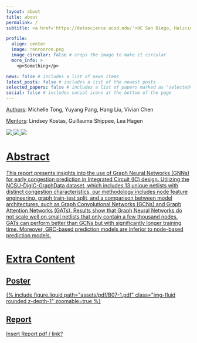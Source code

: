 ```yaml
---
layout: about
title: about
permalink: /
subtitle: <a href='https://datascience.ucsd.edu/'>UC San Diego, Halıcıoğlu Data Science Institute</a>

profile:
  align: center
  image: ronronron.png
  image_circular: false # crops the image to make it circular
  more_info: >
    <p>Something</p>

news: false # includes a list of news items
latest_posts: false # includes a list of the newest posts
selected_papers: false # includes a list of papers marked as "selected={true}"
social: false # includes social icons at the bottom of the page
---
```

[Authors](https://m1tong.github.io/DSC180-Website/contributors/): Michelle Tong, Yuyang Pang, Hang Liu, Vivian Chen

[Mentors](https://m1tong.github.io/DSC180-Website/contributors/): Lindsey Kostas, Guillaume Shippee, Lea Hagen

<a href='https://m1tong.github.io/DSC180-Website/project/'><img src='https://img.shields.io/badge/READ_Full_Projext-HTML-green'> <a href=''><img src='https://img.shields.io/badge/Report-PDF-blue'> <a href=''><img src='https://img.shields.io/badge/Poster-PDF-red'>

# Abstract
This report presents insights into the use of Graph Neural Networks (GNNs) for early congestion prediction in Integrated Circuit (IC) design. Utilizing the NCSU-DigIC-GraphData dataset, which includes 13 unique netlists with distinct congestion characteristics, our methodology includes node feature engineering, graph train-test split, and a comparison between model architectures, such as Graph Convolutional Networks (GCNs) and Graph Attention Networks (GATs). Results show that Graph Neural Networks do not scale well on small netlists that only contain a few thousand nodes. GATs can perform better than GCNs but with significantly longer training time. Moreover, GRC-based prediction models are inferior to node-based prediction models.


# Extra Content
## Poster
<div class="row mt-3">
    <div class="col-sm mt-3 mt-md-0">
        {% include figure.liquid path="assets/pdf/B07-1.pdf" class="img-fluid rounded z-depth-1" zoomable=true %}
    </div>
</div>

## Report
Insert Report pdf / link?

